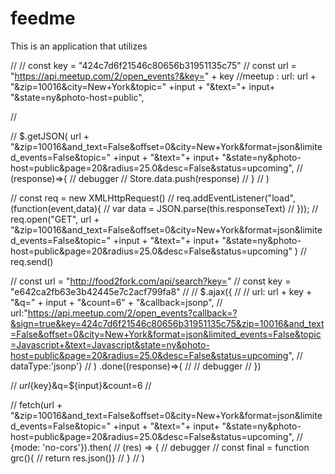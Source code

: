 # feedme

This is an application that utilizes 


//
// const key = "424c7d6f21546c80656b31951135c75"
// const url = "https://api.meetup.com/2/open_events?&key=" + key
//meetup : url: url + "&zip=10016&city=New+York&topic=" +input + "&text="+ input+ "&state=ny&photo-host=public",

//

// $.getJSON( url + "&zip=10016&and_text=False&offset=0&city=New+York&format=json&limited_events=False&topic=" +input + "&text="+ input+ "&state=ny&photo-host=public&page=20&radius=25.0&desc=False&status=upcoming",
//       (response)=>{
//         debugger
//         Store.data.push(response)
//       }
//     )

// const req = new XMLHttpRequest()
// req.addEventListener("load", (function(event,data){
//   var data = JSON.parse(this.responseText)
// }));
// req.open("GET", url + "&zip=10016&and_text=False&offset=0&city=New+York&format=json&limited_events=False&topic=" +input + "&text="+ input+ "&state=ny&photo-host=public&page=20&radius=25.0&desc=False&status=upcoming" )
// req.send()


// const url = "http://food2fork.com/api/search?key="
// const key = "e642ca2fb63e3b42445e7c2acf799fa8"
//
// $.ajax({
//   // url: url + key + "&q=" + input + "&count=6" + "&callback=jsonp",
//   url:"https://api.meetup.com/2/open_events?callback=?&sign=true&key=424c7d6f21546c80656b31951135c75&zip=10016&and_text=False&offset=0&city=New+York&format=json&limited_events=False&topic=Javascript+&text=Javascript&state=ny&photo-host=public&page=20&radius=25.0&desc=False&status=upcoming",
//   dataType:'jsonp'}
// ) .done((response)=>{
//
//   debugger
// })




// ${url}${key}&q=${input}&count=6
//


//     fetch(url + "&zip=10016&and_text=False&offset=0&city=New+York&format=json&limited_events=False&topic=" +input + "&text="+ input+ "&state=ny&photo-host=public&page=20&radius=25.0&desc=False&status=upcoming",
// {mode: 'no-cors'}).then(
//     (res) =>  {
//       debugger
//       const final = function grc(){
//         return res.json()}
//       }
//     )
